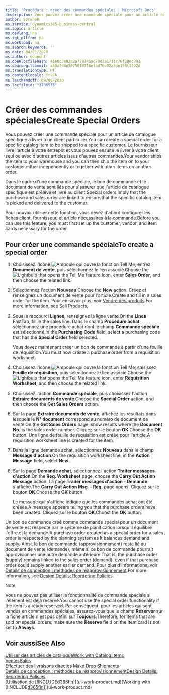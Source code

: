 ```yaml
---
title: 'Procédure : créer des commandes spéciales | Microsoft Docs'
description: Vous pouvez créer une commande spéciale pour un article de catalogue spécifique à livrer à un client particulier. Le fournisseur livre l'article à votre entrepôt et vous pouvez ensuite le livrer à votre client seul ou avec d'autres articles issus d'autres commandes.
author: SorenGP
ms.service: dynamics365-business-central
ms.topic: article
ms.devlang: na
ms.tgt_pltfrm: na
ms.workload: na
ms.search.keywords: ''
ms.date: 04/01/2020
ms.author: edupont
ms.openlocfilehash: 41e0c3e93a2a778745ad70d2a1711c76f28ec091
ms.sourcegitcommit: a80afd4e5075018716efad76d82a54e158f1392d
ms.translationtype: HT
ms.contentlocale: fr-CA
ms.lasthandoff: 09/09/2020
ms.locfileid: "3788935"
---
```

# <a name="create-special-orders"></a><span data-ttu-id="c1294-104">Créer des commandes spéciales</span><span class="sxs-lookup"><span data-stu-id="c1294-104">Create Special Orders</span></span>
<span data-ttu-id="c1294-105">Vous pouvez créer une commande spéciale pour un article de catalogue spécifique à livrer à un client particulier.</span><span class="sxs-lookup"><span data-stu-id="c1294-105">You can create a special order for a specific catalog item to be shipped to a specific customer.</span></span> <span data-ttu-id="c1294-106">Le fournisseur livre l'article à votre entrepôt et vous pouvez ensuite le livrer à votre client seul ou avec d'autres articles issus d'autres commandes.</span><span class="sxs-lookup"><span data-stu-id="c1294-106">Your vendor ships the item to your warehouse and you can then ship the item on to your customer either independently or together with other items on another order.</span></span>  

<span data-ttu-id="c1294-107">Dans le cadre d'une commande spéciale, le bon de commande et le document de vente sont liés pour s'assurer que l'article de catalogue spécifique est prélevé et livré au client.</span><span class="sxs-lookup"><span data-stu-id="c1294-107">Special orders imply that the purchase and sales order are linked to ensure that the specific catalog item is picked and delivered to the customer.</span></span>  

<span data-ttu-id="c1294-108">Pour pouvoir utiliser cette fonction, vous devez d'abord configurer les fiches client, fournisseur, et article nécessaires à la commande.</span><span class="sxs-lookup"><span data-stu-id="c1294-108">Before you can use this feature, you must first set up the customer, vendor, and item cards necessary for the order.</span></span>  

## <a name="to-create-a-special-order"></a><span data-ttu-id="c1294-109">Pour créer une commande spéciale</span><span class="sxs-lookup"><span data-stu-id="c1294-109">To create a special order</span></span>  
1.  <span data-ttu-id="c1294-110">Choisissez l'icône ![Ampoule qui ouvre la fonction Tell Me](media/ui-search/search_small.png "Dites-moi ce que vous voulez faire"), entrez **Document de vente**, puis sélectionnez le lien associé.</span><span class="sxs-lookup"><span data-stu-id="c1294-110">Choose the ![Lightbulb that opens the Tell Me feature](media/ui-search/search_small.png "Tell me what you want to do") icon, enter **Sales Order**, and then choose the related link.</span></span>  
2. <span data-ttu-id="c1294-111">Sélectionnez l'action **Nouveau**.</span><span class="sxs-lookup"><span data-stu-id="c1294-111">Choose the **New** action.</span></span> <span data-ttu-id="c1294-112">Créez et renseignez un document de vente pour l'article.</span><span class="sxs-lookup"><span data-stu-id="c1294-112">Create and fill in a  sales order for the item.</span></span> <span data-ttu-id="c1294-113">Pour en savoir plus, voir [Vendre des produits](sales-how-sell-products.md).</span><span class="sxs-lookup"><span data-stu-id="c1294-113">For more information, see [Sell Products](sales-how-sell-products.md).</span></span>
3.  <span data-ttu-id="c1294-114">Sous le raccourci **Lignes**, renseignez la ligne vente.</span><span class="sxs-lookup"><span data-stu-id="c1294-114">On the **Lines** FastTab, fill in the sales line.</span></span> <span data-ttu-id="c1294-115">Dans le champ **Procédure achat**, sélectionnez une procédure achat dont le champ **Commande spéciale** est sélectionné.</span><span class="sxs-lookup"><span data-stu-id="c1294-115">In the **Purchasing Code** field, select a purchasing code that has the **Special Order** field selected.</span></span>

    <span data-ttu-id="c1294-116">Vous devez maintenant créer un bon de commande à partir d'une feuille de réquisition.</span><span class="sxs-lookup"><span data-stu-id="c1294-116">You must now create a purchase order from a requisition worksheet.</span></span>  
4. <span data-ttu-id="c1294-117">Choisissez l'icône ![Ampoule qui ouvre la fonction Tell Me](media/ui-search/search_small.png "Dites-moi ce que vous voulez faire"), saisissez **Feuille de réquisition**, puis sélectionnez le lien associé.</span><span class="sxs-lookup"><span data-stu-id="c1294-117">Choose the ![Lightbulb that opens the Tell Me feature](media/ui-search/search_small.png "Tell me what you want to do") icon, enter **Requisition Worksheet**, and then choose the related link.</span></span>  
5. <span data-ttu-id="c1294-118">Choisissez l'action **Commande spéciale**, puis choisissez l'action **Extraire documents de vente**.</span><span class="sxs-lookup"><span data-stu-id="c1294-118">Choose the **Special Order** action, and then choose the **Get Sales Orders** action.</span></span>  
6.  <span data-ttu-id="c1294-119">Sur la page **Extraire documents de vente**, affichez les résultats dans lesquels le **N° document** correspond au numéro de document de vente.</span><span class="sxs-lookup"><span data-stu-id="c1294-119">On the **Get Sales Orders** page, show results where the **Document No.** is the sales order number.</span></span> <span data-ttu-id="c1294-120">Cliquez sur le bouton **OK**.</span><span class="sxs-lookup"><span data-stu-id="c1294-120">Choose the **OK** button.</span></span> <span data-ttu-id="c1294-121">Une ligne de feuille de réquisition est créée pour l'article.</span><span class="sxs-lookup"><span data-stu-id="c1294-121">A requisition worksheet line is created for the item.</span></span>  
7.  <span data-ttu-id="c1294-122">Dans la ligne demande achat, sélectionnez **Nouveau** dans le champ **Message d'action**.</span><span class="sxs-lookup"><span data-stu-id="c1294-122">On the requisition worksheet line, in the **Action Message** field, select **New**.</span></span>  
8.  <span data-ttu-id="c1294-123">Sur la page **Demande achat**, sélectionnez l'action **Traiter messages d'action**.</span><span class="sxs-lookup"><span data-stu-id="c1294-123">On the **Req. Worksheet** page, choose the **Carry Out Action Message** action.</span></span> <span data-ttu-id="c1294-124">La page **Traiter messages d'action - Demande** s'affiche.</span><span class="sxs-lookup"><span data-stu-id="c1294-124">The **Carry Out Action Msg. - Req.** page opens.</span></span> <span data-ttu-id="c1294-125">Cliquez sur le bouton **OK**.</span><span class="sxs-lookup"><span data-stu-id="c1294-125">Choose the **OK** button.</span></span>  

    <span data-ttu-id="c1294-126">Le message qui s'affiche indique que les commandes achat ont été créées.</span><span class="sxs-lookup"><span data-stu-id="c1294-126">A message appears telling you that the purchase orders have been created.</span></span> <span data-ttu-id="c1294-127">Cliquez sur le bouton **OK**.</span><span class="sxs-lookup"><span data-stu-id="c1294-127">Choost the **OK** button.</span></span>  

<span data-ttu-id="c1294-128">Un bon de commande créé comme commande spécial pour un document de vente est respecté par le système de planification lorsqu'il équilibre l'offre et la demande.</span><span class="sxs-lookup"><span data-stu-id="c1294-128">A purchase order created as a special order for a sales order is respected by the planning system as it balances demand and supply.</span></span> <span data-ttu-id="c1294-129">Ainsi, le bon de commande (approvisionnement) reste lié au document de vente (demande), même si ce bon de commande pourrait approvisionner une autre demande antérieure.</span><span class="sxs-lookup"><span data-stu-id="c1294-129">That is, the purchase order (supply) remains linked to the sales order (demand), even if that purchase order could supply another earlier demand.</span></span> <span data-ttu-id="c1294-130">Pour plus d'informations, voir [Détails de conception : méthodes de réapprovisionnement](design-details-reservation-order-tracking-and-action-messaging.md).</span><span class="sxs-lookup"><span data-stu-id="c1294-130">For more information, see [Design Details: Reordering Policies](design-details-reservation-order-tracking-and-action-messaging.md).</span></span>  

> [!NOTE]  
>  <span data-ttu-id="c1294-131">Vous ne pouvez pas utiliser la fonctionnalité de commande spéciale si l'élément est déjà réservé.</span><span class="sxs-lookup"><span data-stu-id="c1294-131">You cannot use the special order functionality if the item is already reserved.</span></span> <span data-ttu-id="c1294-132">Par conséquent, pour les articles qui sont vendus en commandes spéciales, assurez\-vous que le champ **Réserver** sur la fiche article n'est pas défini sur **Toujours**.</span><span class="sxs-lookup"><span data-stu-id="c1294-132">Therefore, for items that are sold on special orders, make sure the **Reserve** field on the item card is not set to **Always**.</span></span>  

## <a name="see-also"></a><span data-ttu-id="c1294-133">Voir aussi</span><span class="sxs-lookup"><span data-stu-id="c1294-133">See Also</span></span>  
[<span data-ttu-id="c1294-134">Utiliser des articles de catalogue</span><span class="sxs-lookup"><span data-stu-id="c1294-134">Work with Catalog Items</span></span>](inventory-how-work-nonstock-items.md)  
[<span data-ttu-id="c1294-135">Ventes</span><span class="sxs-lookup"><span data-stu-id="c1294-135">Sales</span></span>](sales-manage-sales.md)  
<span data-ttu-id="c1294-136">[Effectuer des livraisons directes](sales-how-drop-shipment.md) </span><span class="sxs-lookup"><span data-stu-id="c1294-136">[Make Drop Shipments](sales-how-drop-shipment.md) </span></span>  
[<span data-ttu-id="c1294-137">Détails de conception : méthodes de réapprovisionnement</span><span class="sxs-lookup"><span data-stu-id="c1294-137">Design Details: Reordering Policies</span></span>](design-details-reservation-order-tracking-and-action-messaging.md)  
<span data-ttu-id="c1294-138">[Utilisation de [!INCLUDE[d365fin](includes/d365fin_md.md)]](ui-work-product.md)</span><span class="sxs-lookup"><span data-stu-id="c1294-138">[Working with [!INCLUDE[d365fin](includes/d365fin_md.md)]](ui-work-product.md)</span></span>
